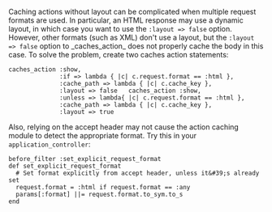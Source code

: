 Caching actions without layout can be complicated when multiple request formats are used. In particular, an HTML response may use a dynamic layout, in which case you want to use the `:layout => false` option. However, other formats (such as XML) don't use a layout, but the `:layout => false` option to \_caches\_action_ does not properly cache the body in this case. To solve the problem, create two caches action statements:

    caches_action :show,
                  :if => lambda { |c| c.request.format == :html },
                  :cache_path => lambda { |c| c.cache_key },
                  :layout => false   caches_action :show,
                  :unless => lambda{ |c| c.request.format == :html },
                  :cache_path => lambda { |c| c.cache_key },
                  :layout => true
    

Also, relying on the accept header may not cause the action caching module to detect the appropriate format. Try this in your `application_controller`:

    before_filter :set_explicit_request_format
    def set_explicit_request_format
      # Set format explicitly from accept header, unless it&#39;s already set
      request.format = :html if request.format == :any
      params[:format] ||= request.format.to_sym.to_s
    end